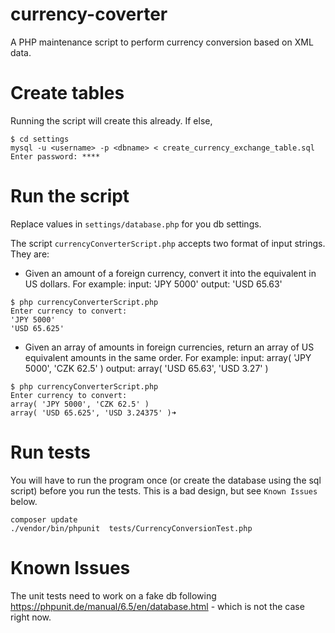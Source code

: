 # currency-coverter
A PHP maintenance script to perform currency conversion based on XML data.

# Create tables
Running the script will create this already. If else,
```
$ cd settings
mysql -u <username> -p <dbname> < create_currency_exchange_table.sql
Enter password: ****
```

# Run the script 
Replace values in `settings/database.php` for you db settings. 

The script `currencyConverterScript.php` accepts two format of input strings. They are: 

- Given an amount of a foreign currency, convert it into the equivalent in US dollars. For example:
input: 'JPY 5000'
output: 'USD 65.63'
```
$ php currencyConverterScript.php 
Enter currency to convert: 
'JPY 5000'
'USD 65.625'
```
- Given an array of amounts in foreign currencies, return an array of US equivalent amounts in the same order. For example:
input: array( 'JPY 5000', 'CZK 62.5' )
output: array( 'USD 65.63', 'USD 3.27' )

```
$ php currencyConverterScript.php 
Enter currency to convert: 
array( 'JPY 5000', 'CZK 62.5' )
array( 'USD 65.625', 'USD 3.24375' )➜
```

# Run tests 
You will have to run the program once (or create the database using the sql script) before you run the tests. This is a bad design, but see `Known Issues` below. 
```
composer update
./vendor/bin/phpunit  tests/CurrencyConversionTest.php 
``` 
# Known Issues 
The unit tests need to work on a fake db following https://phpunit.de/manual/6.5/en/database.html - which is not the case right now. 
